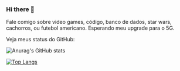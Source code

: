 ### Hi there 👋

Fale comigo sobre video games, código, banco de dados, star wars, cachorros, ou futebol americano. Esperando meu upgrade para o 5G.

Veja meus status do GitHub:

![Anurag's GitHub stats](https://github-readme-stats.vercel.app/api?username=garotogordo&hide=contribs,prs&show_icons=true&theme=dracula&show_owner=true)

[![Top Langs](https://github-readme-stats.vercel.app/api/top-langs/?username=garotogordo&layout=compact)](https://github.com/anuraghazra/github-readme-stats)



<!--
**garotogordo/garotogordo** is a ✨ _special_ ✨ repository because its `README.md` (this file) appears on your GitHub profile.

Here are some ideas to get you started:

- 🔭 I’m currently working on ...
- 🌱 I’m currently learning ...
- 👯 I’m looking to collaborate on ...
- 🤔 I’m looking for help with ...
- 💬 Ask me about ...
- 📫 How to reach me: ...
- 😄 Pronouns: ...
- ⚡ Fun fact: ...
-->
